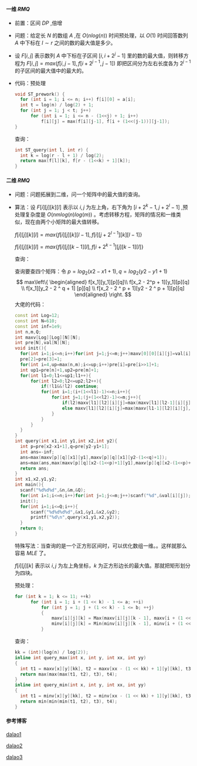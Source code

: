 #### 一维 $RMQ$

* 前置：区间 $DP$ ,倍增

*  问题：给定长 $N$ 的数组 $A$ ,在 $O(nlog(n))$ 时间预处理，以 $O(1)$ 时间回答数列 $A$ 中下标在 $l\sim r$ 之间的数的最大值是多少。

*  设 $F[i,j]$ 表示数列 $A$ 中下标在子区间 $[i,i + 2^j-1]$ 里的数的最大值，则转移方程为 $F[i,j] = max(f[i,j -1],f[i + 2^{j-1},j-1])$ 即把区间分为左右长度各为 $2^{j-1}$ 的子区间的最大值中的最大的。

* 代码：预处理

  ```c++
  void ST_prework() {
  	for (int i = 1; i <= n; i++) f[i][0] = a[i];
  	int t = log(n) / log(2) + 1;
  	for (int j = 1; j < t; j++)
  		for (int i = 1; i <= n - (1<<j) + 1; i++)
  			f[i][j] = max(f[i][j-1], f[i + (1<<(j-1))][j-1]);
  }
  ```

  查询：

  ```c++
  int ST_query(int l, int r) {
  	int k = log(r - l + 1) / log(2);
  	return max(f[l][k], f[r - (1<<k) + 1][k]);
  }
  ```

  

#### 二维 $RMQ$

* 问题：问题拓展到二维，问一个矩阵中的最大值的查询。

* 算法：设 $F[i][j][k][l]$ 表示以 $i,j$ 为左上角，右下角为 $[i+2^k-1,j + 2^l - 1]$ ,预处理复杂度是 $O(nmlog(n)log(m))$ 。考虑转移方程，矩阵的情况和一维类似，现在由两个小矩阵的最大值转移。

  $f[i][j][k][l] = max\{f[i][j][k][l-1],f[i][j + 2^{l-1}][k][l-1]\}$ 

  $f[i][j][k][l] = max\{f[i][j][k-1][l],f[i + 2^{k-1}][j][k - 1][l]\}$  

  查询：

  查询要查四个矩阵：令 $p = log_2(x2 - x1 + 1),q = log_2(y2 - y1 + 1)$
  $$
  max\left\{
  \begin{aligned}
  f[x_1][y_1][p][q]\\
  f[x_2 - 2^p + 1][y_1][p][q] \\
  f[x_1][y_2 - 2 ^ q + 1] [p][q] \\
  f[x_2 - 2 ^ p + 1][y2 - 2 ^ p + 1][p][q]
  \end{aligned}
  \right.
  $$
  大佬的代码：

  ```C++
  const int Log=12;
  const int N=610;
  const int inf=1e9;
  int n,m,Q;
  int maxv[Log][Log][N][N];
  int pre[N],val[N][N]; 
  void init(){
  	for(int i=1;i<=n;i++)for(int j=1;j<=m;j++)maxv[0][0][i][j]=val[i][j];
  	pre[2]=pre[3]=1;
  	for(int i=4,up=max(n,m);i<=up;i++)pre[i]=pre[i>>1]+1;
  	int up1=pre[n]+1,up2=pre[m]+1;
  	for(int l1=0;l1<=up1;l1++){
  		for(int l2=0;l2<=up2;l2++){
  			if(!l1&&!l2) continue;
  			for(int i=1;(i+(1<<l1)-1)<=n;i++){
  				for(int j=1;(j+(1<<l2)-1)<=m;j++){
  					if(l2)maxv[l1][l2][i][j]=max(maxv[l1][l2-1][i][j],maxv[l1][l2-1][i][j+(1<<(l2-1))]);
  					else maxv[l1][l2][i][j]=max(maxv[l1-1][l2][i][j],maxv[l1-1][l2][i+(1<<(l1-1))][j]);
  				}
  			}
  		}
  	}
  }
  int query(int x1,int y1,int x2,int y2){
  	int p=pre[x2-x1+1],q=pre[y2-y1+1];
  	int ans=-inf;
  	ans=max(maxv[p][q][x1][y1],maxv[p][q][x1][y2-(1<<q)+1]);
  	ans=max(ans,max(maxv[p][q][x2-(1<<p)+1][y1],maxv[p][q][x2-(1<<p)+1][y2-(1<<q)+1]));
  	return ans;
  }
  int x1,x2,y1,y2;
  int main(){
  	scanf("%d%d%d",&n,&m,&Q);
  	for(int i=1;i<=n;i++)for(int j=1;j<=m;j++)scanf("%d",&val[i][j]);
  	init();
  	for(int i=1;i<=Q;i++){
  		scanf("%d%d%d%d",&x1,&y1,&x2,&y2);
  		printf("%d\n",query(x1,y1,x2,y2));
  	}
  	return 0;
  }
  
  ```

  特殊写法：当查询的是一个正方形区间时，可以优化数组一维。。这样就那么容易 $MLE$ 了。

  $f[i][j][k]$ 表示以 $i,j$ 为左上角坐标，$k$ 为正方形边长的最大值。那就把矩形划分为四块。
  
  预处理：
  
  ```c++
  for (int k = 1; k <= 11; ++k)
  		for (int i = 1; i + (1 << k) - 1 <= a; ++i)
  			for (int j = 1; j + (1 << k) - 1 <= b; ++j)
  			{
  				maxv[i][j][k] = Max(maxv[i][j][k - 1], maxv[i + (1 << k - 1)][j][k - 1], maxv[i][j + (1 << k - 1)][k - 1], maxv[i + (1 << k - 1)][j + (1 << k - 1)][k - 1]);
  				minv[i][j][k] = Min(minv[i][j][k - 1], minv[i + (1 << k - 1)][j][k - 1], minv[i][j + (1 << k - 1)][k - 1], minv[i + (1 << k - 1)][j + (1 << k - 1)][k - 1]);
  			}
  ```
  
  查询：
  
  ```c++
  kk = (int)(log(n) / log(2));
  inline int query_max(int x, int y, int xx, int yy)
  {
  	int t1 = maxv[x][y][kk], t2 = maxv[xx - (1 << kk) + 1][y][kk], t3 = maxv[x][yy - (1 << kk) + 1][kk], t4 = maxv[xx - (1 << kk) + 1][yy - (1 << kk) + 1][kk];
  	return max(max(max(t1, t2), t3), t4);
  }
  inline int query_min(int x, int y, int xx, int yy)
  {
  	int t1 = minv[x][y][kk], t2 = minv[xx - (1 << kk) + 1][y][kk], t3 = minv[x][yy - (1 << kk) + 1][kk], t4 = minv[xx - (1 << kk) + 1][yy - (1 << kk) + 1][kk];
  	return min(min(min(t1, t2), t3), t4);
  }
  ```
  
  

#### 参考博客

[dalao1](https://blog.csdn.net/VictoryCzt/article/details/83684082)

[dalao2](https://www.luogu.org/blog/zhouziheng666/qian-tan-st-biao)

[dalao3](https://www.cnblogs.com/bullshit/p/9583359.html)

